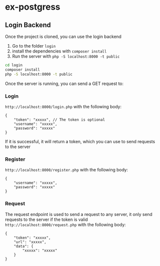 # ex-postgress

## Login Backend
Once the project is cloned, you can use the login backend
1. Go to the folder `login`
2. install the dependencies with `composer install`
3. Run the server with `php -S localhost:8000 -t public`
```bash
cd login
composer install
php -S localhost:8000 -t public
```
Once the server is running, you can send a GET request to:
### Login
`http://localhost:8000/login.php` with the following body:
```jsonc
{
	"token": "xxxxx", // The token is optional
	"username": "xxxxx",
	"password": "xxxxx"
}
```
If it is successful, it will return a token, which you can use to send requests to the server
### Register
`http://localhost:8000/register.php` with the following body:
```jsonc
{
	"username": "xxxxx",
	"password": "xxxxx"
}
```
### Request
The request endpoint is used to send a request to any server, it only send requests to the server if the token is valid
`http://localhost:8000/request.php` with the following body:
```jsonc
{
	"token": "xxxxx",
	"url": "xxxxx",
	"data": {
		"xxxxx": "xxxxx"
	}
}
```
